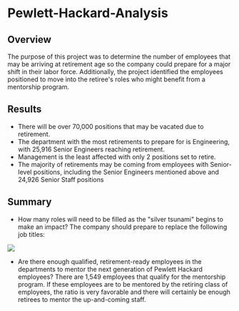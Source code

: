 # Pewlett-Hackard-Analysis

## Overview
The purpose of this project was to determine the number of employees that may be arriving at retirement age so the company could prepare for a major shift in their labor force.  Additionally, the project identified the employees positioned to move into the retiree's roles who might benefit from a mentorship program. 

## Results
* There will be over 70,000 positions that may be vacated due to retirement.
* The department with the most retirements to prepare for is Engineering, with 25,916 Senior Engineers reaching retirement.
* Management is the least affected with only 2 positions set to retire.
* The majority of retirements may be coming from employees with Senior-level positions, including the Senior Engineers mentioned above and 24,926 Senior Staff positions


## Summary
* How many roles will need to be filled as the "silver tsunami" begins to make an impact?
The company should prepare to replace the following job titles:

![]("resources/unique_titles.png")

* Are there enough qualified, retirement-ready employees in the departments to mentor the next generation of Pewlett Hackard employees?
There are 1,549 employees that qualify for the mentorship program.  If these employees are to be mentored by the retiring class of employees, the ratio is very favorable and there will certainly be enough retirees to mentor the up-and-coming staff.  